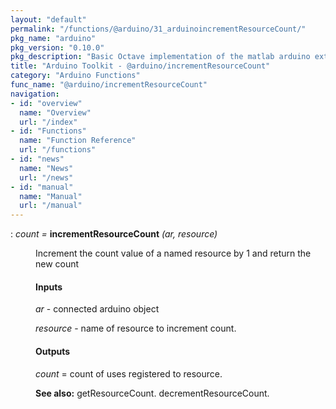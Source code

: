 ```yaml
---
layout: "default"
permalink: "/functions/@arduino/31_arduinoincrementResourceCount/"
pkg_name: "arduino"
pkg_version: "0.10.0"
pkg_description: "Basic Octave implementation of the matlab arduino extension,  allowing communication to a programmed arduino board to control its  hardware."
title: "Arduino Toolkit - @arduino/incrementResourceCount"
category: "Arduino Functions"
func_name: "@arduino/incrementResourceCount"
navigation:
- id: "overview"
  name: "Overview"
  url: "/index"
- id: "Functions"
  name: "Function Reference"
  url: "/functions"
- id: "news"
  name: "News"
  url: "/news"
- id: "manual"
  name: "Manual"
  url: "/manual"
---
```

<dl class="def">
<dt id="index-incrementResourceCount"><span class="category">: </span><span><em><var>count</var> =</em> <strong>incrementResourceCount</strong> <em>(<var>ar</var>, <var>resource</var>)</em><a href='#index-incrementResourceCount' class='copiable-anchor'></a></span></dt>
<dd><p>Increment the count value of a named resource by 1 and return the
 new count
</p>
<span id="Inputs"></span><h4 class="subsubheading">Inputs</h4>
<p><var>ar</var> - connected arduino object
</p>
<p><var>resource</var> - name of resource to increment count.
</p>
<span id="Outputs"></span><h4 class="subsubheading">Outputs</h4>
<p><var>count</var> = count of uses registered to resource.
</p>

<p><strong>See also:</strong> getResourceCount. decrementResourceCount.
 </p></dd></dl>